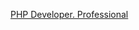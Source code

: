 [PHP Developer. Professional](https://otus.ru/lessons/razrabotchik-php/?utm_source=github&utm_medium=free&utm_campaign=otus)
